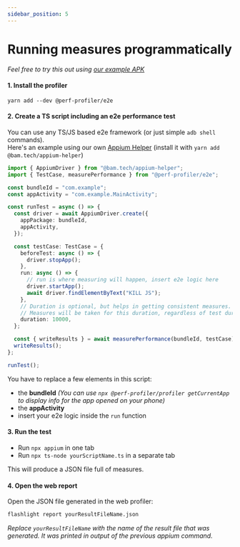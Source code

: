 ```yaml
---
sidebar_position: 5
---
```


# Running measures programmatically

_Feel free to try this out using [our example APK](https://github.com/bamlab/flashlight/blob/main/.github/workflows/example.apk)_

#### 1. Install the profiler

`yarn add --dev @perf-profiler/e2e`

#### 2. Create a TS script including an e2e performance test

You can use any TS/JS based e2e framework (or just simple `adb shell` commands).  
Here's an example using our own [Appium Helper](https://github.com/bamlab/flashlight/tree/main/packages/plugins/appium-helper) (install it with `yarn add @bam.tech/appium-helper`)

```ts
import { AppiumDriver } from "@bam.tech/appium-helper";
import { TestCase, measurePerformance } from "@perf-profiler/e2e";

const bundleId = "com.example";
const appActivity = "com.example.MainActivity";

const runTest = async () => {
  const driver = await AppiumDriver.create({
    appPackage: bundleId,
    appActivity,
  });

  const testCase: TestCase = {
    beforeTest: async () => {
      driver.stopApp();
    },
    run: async () => {
      // run is where measuring will happen, insert e2e logic here
      driver.startApp();
      await driver.findElementByText("KILL JS");
    },
    // Duration is optional, but helps in getting consistent measures.
    // Measures will be taken for this duration, regardless of test duration
    duration: 10000,
  };

  const { writeResults } = await measurePerformance(bundleId, testCase);
  writeResults();
};

runTest();
```

You have to replace a few elements in this script:

- the **bundleId** _(You can use `npx @perf-profiler/profiler getCurrentApp` to display info for the app opened on your phone)_
- the **appActivity**
- insert your e2e logic inside the `run` function

#### 3. Run the test

- Run `npx appium` in one tab
- Run `npx ts-node yourScriptName.ts` in a separate tab

This will produce a JSON file full of measures.

#### 4. Open the web report

Open the JSON file generated in the web profiler:

```sh
flashlight report yourResultFileName.json
```

_Replace `yourResultFileName` with the name of the result file that was generated. It was printed in output of the previous appium command._
